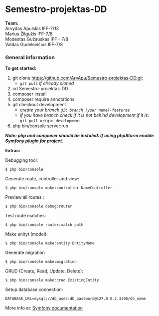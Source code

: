 # Semestro-projektas-DD

**Team:**  
Arvydas Apulskis IFF-7/13  
Marius Žilgužis IFF-7/8   
Modestas Gužauskas IFF - 7/8  
Valdas Gudelevičius IFF-7/8  

### General information
**To get started:**  
1. git clone https://github.com/ArvApu/Semestro-projektas-DD.git
    * *```git pull``` if already cloned* 
1. cd Semestro-projektas-DD 
1. composer install  
1. composer require annotations
1. git checkout development
   * *create your branch ```git branch (your name)-features```*
   * *if you have branch check if it is not behind development if it is:*  
   ```git pull origin development``` 
1. php bin/console server:run  

_**Note: php and composer should be instaled. If using phpStorm enable Symfony plugin for project.**_    

**Extras:**  

Debugging tool:
```
$ php bin/console
```

Generate route, controller and view:
```
$ php bin/console make:controller NameController
```

Preview all routes :  
```
$ php bin/console debug:router
```

Test route matches:  
```
$ php bin/console router:match path
```

Make enityt (model):
```
$ php bin/console make:entity EntityName
```

Generate migration
```
$ php bin/console make:migration
```

GRUD (Create, Read, Update, Delete):
```
$ php bin/console make:crud ExistingEntity
```

Setup database connection:
```
DATABASE_URL=mysql://db_user:db_password@127.0.0.1:3306/db_name
```  
More info at:
[Symfony documentation](https://symfony.com/)
